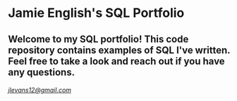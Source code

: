 # **Jamie English's SQL Portfolio**

## Welcome to my SQL portfolio! This code repository contains examples of SQL I've written. Feel free to take a look and reach out if you have any questions. 

###### jlevans12@gmail.com
